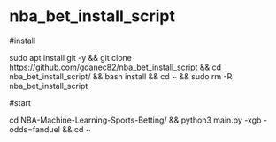 # nba_bet_install_script

#install

sudo apt install git -y && git clone https://github.com/goanec82/nba_bet_install_script && cd nba_bet_install_script/ && bash install && cd ~ && sudo rm -R nba_bet_install_script

#start

cd NBA-Machine-Learning-Sports-Betting/ && python3 main.py -xgb -odds=fanduel && cd ~
